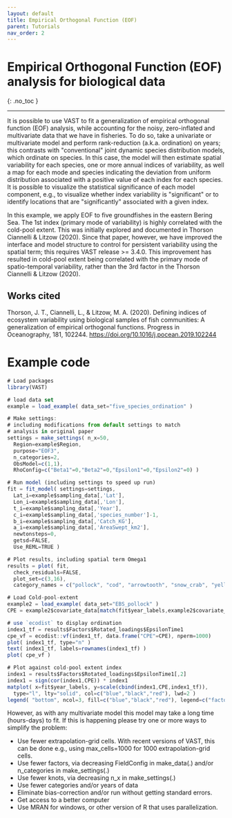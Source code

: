 ```yaml
---
layout: default
title: Empirical Orthogonal Function (EOF)
parent: Tutorials
nav_order: 2
---
```


# Empirical Orthogonal Function (EOF) analysis for biological data
{: .no_toc }

---

It is possible to use VAST to fit a generalization of empirical orthogonal function (EOF) analysis, while accounting for the noisy, zero-inflated and multivariate data that we have in fisheries. To do so, take a univariate or multivariate model and perform rank-reduction (a.k.a. ordination) on years; this contrasts with "conventional" joint dynamic species distribution models, which ordinate on species. In this case, the model will then estimate spatial variability for each species, one or more annual indices of variability, as well a map for each mode and species indicating the deviation from uniform distribution associated with a positive value of each index for each species. It is possible to visualize the statistical significance of each model component, e.g., to visualize whether index variability is "significant" or to identify locations that are "significantly" associated with a given index.

In this example, we apply EOF to five groundfishes in the eastern Bering Sea. The 1st index (primary mode of variability) is highly correlated with the cold-pool extent. This was initially explored and documented in Thorson Ciannelli & Litzow (2020). Since that paper, however, we have improved the interface and model structure to control for persistent variability using the spatial term; this requires VAST release >= 3.4.0. This improvement has resulted in cold-pool extent being correlated with the primary mode of spatio-temporal variability, rather than the 3rd factor in the Thorson Ciannelli & Litzow (2020).

## Works cited

Thorson, J. T., Ciannelli, L., & Litzow, M. A. (2020). Defining indices of ecosystem variability using biological samples of fish communities: A generalization of empirical orthogonal functions. Progress in Oceanography, 181, 102244. https://doi.org/10.1016/j.pocean.2019.102244

# Example code

```js
# Load packages
library(VAST)

# load data set
example = load_example( data_set="five_species_ordination" )

# Make settings:
# including modifications from default settings to match 
# analysis in original paper
settings = make_settings( n_x=50,
  Region=example$Region,
  purpose="EOF3",
  n_categories=2,
  ObsModel=c(1,1),
  RhoConfig=c("Beta1"=0,"Beta2"=0,"Epsilon1"=0,"Epsilon2"=0) )

# Run model (including settings to speed up run)
fit = fit_model( settings=settings,
  Lat_i=example$sampling_data[,'Lat'],
  Lon_i=example$sampling_data[,'Lon'],
  t_i=example$sampling_data[,'Year'],
  c_i=example$sampling_data[,'species_number']-1,
  b_i=example$sampling_data[,'Catch_KG'],
  a_i=example$sampling_data[,'AreaSwept_km2'],
  newtonsteps=0,
  getsd=FALSE,
  Use_REML=TRUE )

# Plot results, including spatial term Omega1
results = plot( fit,
  check_residuals=FALSE,
  plot_set=c(3,16),
  category_names = c("pollock", "cod", "arrowtooth", "snow_crab", "yellowfin") )

# Load Cold-pool-extent
example2 = load_example( data_set="EBS_pollock" )
CPE = example2$covariate_data[match(fit$year_labels,example2$covariate_data$Year),'AREA_SUM_KM2_LTE2']

# use `ecodist` to display ordination
index1_tf = results$Factors$Rotated_loadings$EpsilonTime1
cpe_vf = ecodist::vf(index1_tf, data.frame("CPE"=CPE), nperm=1000)
plot( index1_tf, type="n" )
text( index1_tf, labels=rownames(index1_tf) )
plot( cpe_vf )

# Plot against cold-pool extent index
index1 = results$Factors$Rotated_loadings$EpsilonTime1[,2]
index1 = sign(cor(index1,CPE)) * index1
matplot( x=fit$year_labels, y=scale(cbind(index1,CPE,index1_tf)),
  type="l", lty="solid", col=c("blue","black","red"), lwd=2 )
legend( "bottom", ncol=3, fill=c("blue","black","red"), legend=c("factor-2","CPE","vf_index"))
```

However, as with any multivariate model this model may take a long time (hours-days) to fit. If this is happening please try one or more ways to simplify the problem:

* Use fewer extrapolation-grid cells. With recent versions of VAST, this can be done e.g., using max_cells=1000 for 1000 extrapolation-grid cells.
* Use fewer factors, via decreasing FieldConfig in make_data(.) and/or n_categories in make_settings(.)
* Use fewer knots, via decreasing n_x in make_settings(.)
* Use fewer categories and/or years of data
* Eliminate bias-correction and/or run without getting standard errors.
* Get access to a better computer
* Use MRAN for windows, or other version of R that uses parallelization.
